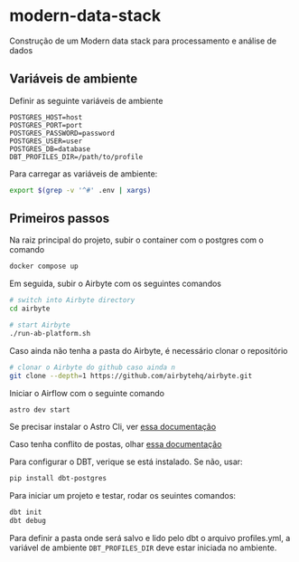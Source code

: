 # modern-data-stack
Construção de um Modern data stack para processamento  e análise de dados

## Variáveis de ambiente
Definir as seguinte variáveis de ambiente
```
POSTGRES_HOST=host
POSTGRES_PORT=port
POSTGRES_PASSWORD=password
POSTGRES_USER=user
POSTGRES_DB=database
DBT_PROFILES_DIR=/path/to/profile
```

Para carregar as variáveis de ambiente:
```bash
export $(grep -v '^#' .env | xargs)
```

## Primeiros passos
Na raiz principal do projeto, subir o container com o postgres com o comando

```bash
docker compose up
```

Em seguida, subir o Airbyte com os seguintes comandos

```bash
# switch into Airbyte directory
cd airbyte

# start Airbyte
./run-ab-platform.sh
```

Caso ainda não tenha a pasta do Airbyte, é necessário clonar o repositório
```bash
# clonar o Airbyte do github caso ainda n
git clone --depth=1 https://github.com/airbytehq/airbyte.git
```

Iniciar o Airflow com o seguinte comando
```bash
astro dev start
```

Se precisar instalar o Astro Cli, ver [essa documentação](https://www.astronomer.io/docs/astro/cli/install-cli)

Caso tenha conflito de postas, olhar [essa documentação](https://www.astronomer.io/docs/astro/cli/troubleshoot-locally#ports-are-not-available-for-my-local-airflow-webserver)


Para configurar o DBT, verique se está instalado. Se não, usar:
```bash
pip install dbt-postgres
```

Para iniciar um projeto e testar, rodar os seuintes comandos:
```bash
dbt init
dbt debug
```
Para definir a pasta onde será salvo e lido pelo dbt o arquivo profiles.yml, a variável de ambiente `DBT_PROFILES_DIR` deve estar iniciada no ambiente.

